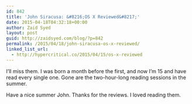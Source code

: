 ```yaml
---
id: 842
title: 'John Siracusa: &#8216;OS X Reviewed&#8217;'
date: 2015-04-18T04:32:18+00:00
author: Zaid Syed
layout: post
guid: http://zaidsyed.com/blog/?p=842
permalink: /2015/04/18/john-siracusa-os-x-reviewed/
linked_list_url:
  - http://hypercritical.co/2015/04/15/os-x-reviewed
---
```

I&#8217;ll miss them. I was born a month before the first, and now I&#8217;m 15 and have read every single one. Gone are the two-hour-long reading sessions in the summer.

Have a nice summer John. Thanks for the reviews. I loved reading them.